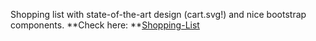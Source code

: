 Shopping list with state-of-the-art design (cart.svg!) and nice bootstrap components. **Check here: **[Shopping-List](https://inukares.github.io/Shopping-List/)
